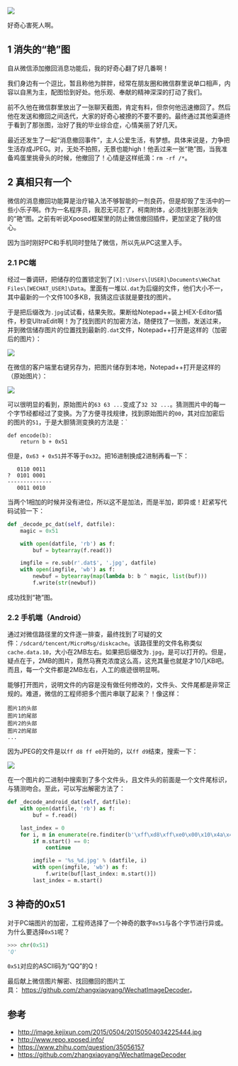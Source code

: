 ![](kenan.jpg)

好奇心害死人啊。

<!--more-->

## 1 消失的“艳”图

自从微信添加撤回消息功能后，我的好奇心翻了好几番啊！

我们身边有一个逗比，暂且称他为胖胖，经常在朋友圈和微信群里说单口相声，内容以自黑为主，配图恰到好处。他乐观、奉献的精神深深的打动了我们。

前不久他在微信群里放出了一张聊天截图，肯定有料，但奈何他迅速撤回了。然后他在发送和撤回之间迭代，大家的好奇心被撩的不要不要的。最终通过其他渠道终于看到了那张图，治好了我的毕业综合症，心情美丽了好几天。

最近还发生了一起“消息撤回事件”，主人公爱生活，有梦想。具体来说是，力争把生活存成JPEG。对，无处不拍照，无景也能high！他丢过来一张“艳”图，当我准备鸡蛋里挑骨头的时候，他撤回了！心情是这样纸滴：`rm -rf /*`。

## 2 真相只有一个

微信的消息撤回功能算是治疗输入法不够智能的一剂良药，但是却毁了生活中的一些小乐子啊。作为一名程序员，我忍无可忍了，柯南附体，必须找到那张消失的“艳”图。之前有听说Xposed框架里的防止微信撤回插件，更加坚定了我的信心。

因为当时刚好PC和手机同时登陆了微信，所以先从PC这里入手。

### 2.1 PC端

经过一番调研，把储存的位置锁定到了`[X]:\Users\[USER]\Documents\WeChat Files\[WECHAT_USER]\Data`。里面有一堆以`.dat`为后缀的文件，他们大小不一，其中最新的一个文件100多KB，我猜这应该就是要找的图片。

于是把后缀改为`.jpg`试试看，结果失败。果断给Notepad++装上HEX-Editor插件，秒变UltraEdit啊！为了找到图片的加密方法，随便找了一张图，发送过来，并到微信储存图片的位置找到最新的`.dat`文件，Notepad++打开是这样的（加密后的图片）：

![](weixin-hex-encode.png)

在微信的客户端里右键另存为，把图片储存到本地，Notepad++打开是这样的（原始图片）：

![](weixin-hex-decode.png)

可以很明显的看到，原始图片的`63 63 ...`变成了`32 32 ...`。猜测图片中的每一个字节经都经过了变换。为了方便寻找规律，找到原始图片的`00`，其对应加密后的图片的`51`，于是大胆猜测变换的方法是：`

```
def encode(b):
    return b + 0x51
```

但是，`0x63 + 0x51`并不等于`0x32`。把16进制换成2进制再看一下：

```
   0110 0011
?  0101 0001
--------------
   0011 0010
```

当两个1相加的时候并没有进位，所以这不是加法，而是半加，即异或！赶紧写代码试验一下：

```python
def _decode_pc_dat(self, datfile):
	magic = 0x51

	with open(datfile, 'rb') as f:
		buf = bytearray(f.read())

	imgfile = re.sub(r'.dat$', '.jpg', datfile)
	with open(imgfile, 'wb') as f:
		newbuf = bytearray(map(lambda b: b ^ magic, list(buf)))
		f.write(str(newbuf))
```

成功找到“艳”图。

### 2.2 手机端（Android）

通过对微信路径里的文件逐一排查，最终找到了可疑的文件：`/sdcard/tencent/MicroMsg/diskcache`。该路径里的文件名称类似`cache.data.10`，大小在2MB左右。如果把后缀改为`.jpg`，是可以打开的。但是，疑点在于，2MB的图片，竟然马赛克浓度这么高，这充其量也就是才10几KB吧。而且，每一个文件都是2MB左右，人工的痕迹很明显啊。

能够打开图片，说明文件的内容是没有做任何修改的，文件头、文件尾都是非常正规的。难道，微信的工程师把多个图片串联了起来？！像这样：

```
图片1的头部
图片1的尾部
图片2的头部
图片2的尾部
...
```

因为JPEG的文件是以`ff d8 ff e0`开始的，以`ff d9`结束，搜索一下：

![](weixin-android-hex.png)

在一个图片的二进制中搜索到了多个文件头，且文件头的前面是一个文件尾标识，与猜测吻合。至此，可以写出解密方法了：

```python
def _decode_android_dat(self, datfile):
	with open(datfile, 'rb') as f:
		buf = f.read()

	last_index = 0
	for i, m in enumerate(re.finditer(b'\xff\xd8\xff\xe0\x00\x10\x4a\x46', buf)):
		if m.start() == 0:
			continue

		imgfile = '%s_%d.jpg' % (datfile, i)
		with open(imgfile, 'wb') as f:
			f.write(buf[last_index: m.start()])
		last_index = m.start()
```

## 3 神奇的0x51

对于PC端图片的加密，工程师选择了一个神奇的数字`0x51`与各个字节进行异或。为什么要选择`0x51`呢？

```python
>>> chr(0x51)
'Q'
```

`0x51`对应的ASCII码为“QQ”的Q！

最后献上微信图片解密、找回撤回的图片工具： <https://github.com/zhangxiaoyang/WechatImageDecoder>。

## 参考

- <http://image.kejixun.com/2015/0504/20150504034225444.jpg>
- <http://www.repo.xposed.info/>
- <https://www.zhihu.com/question/35056157>
- <https://github.com/zhangxiaoyang/WechatImageDecoder>
